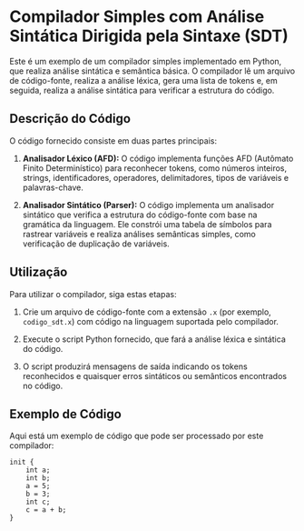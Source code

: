 # Compilador Simples com Análise Sintática Dirigida pela Sintaxe (SDT)

Este é um exemplo de um compilador simples implementado em Python, que realiza análise sintática e semântica básica. O compilador lê um arquivo de código-fonte, realiza a análise léxica, gera uma lista de tokens e, em seguida, realiza a análise sintática para verificar a estrutura do código.

## Descrição do Código

O código fornecido consiste em duas partes principais:

1. **Analisador Léxico (AFD):** O código implementa funções AFD (Autômato Finito Determinístico) para reconhecer tokens, como números inteiros, strings, identificadores, operadores, delimitadores, tipos de variáveis e palavras-chave.

2. **Analisador Sintático (Parser):** O código implementa um analisador sintático que verifica a estrutura do código-fonte com base na gramática da linguagem. Ele constrói uma tabela de símbolos para rastrear variáveis e realiza análises semânticas simples, como verificação de duplicação de variáveis.

## Utilização

Para utilizar o compilador, siga estas etapas:

1. Crie um arquivo de código-fonte com a extensão `.x` (por exemplo, `codigo_sdt.x`) com código na linguagem suportada pelo compilador.

2. Execute o script Python fornecido, que fará a análise léxica e sintática do código.

3. O script produzirá mensagens de saída indicando os tokens reconhecidos e quaisquer erros sintáticos ou semânticos encontrados no código.

## Exemplo de Código

Aqui está um exemplo de código que pode ser processado por este compilador:

```x
init {
    int a;
    int b;
    a = 5;
    b = 3;
    int c;
    c = a + b;
}
```
